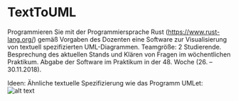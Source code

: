 # TextToUML
Programmieren Sie mit der Programmiersprache Rust (https://www.rust-lang.org/) gemäß Vorgaben des Dozenten eine Software zur Visualisierung von textuell spezifizierten UML-Diagrammen.
Teamgröße: 2 Studierende.
Besprechung des aktuellen Stands und Klären von Fragen im wöchentlichen Praktikum.
Abgabe der Software im Praktikum in der 48. Woche (26. – 30.11.2018).

Ideen:
Ähnliche textuelle Spezifizierung wie das Programm UMLet:
![alt text](https://www2.pic-upload.de/img/36161121/Download.png)

